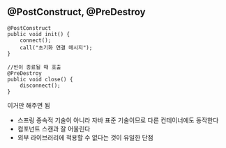 ## @PostConstruct, @PreDestroy


```
@PostConstruct  
public void init() {  
    connect();  
    call("초기화 연결 메시지");  
}  
  
//빈이 종료될 때 호출  
@PreDestroy  
public void close() {  
    disconnect();  
}
```

이거만 해주면 됨

- 스프링 종속적 기술이 아니라 자바 표준 기술이므로 다른 컨테이너에도 동작한다
- 컴포넌트 스캔과 잘 어울린다
- 외부 라이브러리에 적용할 수 없다는 것이 유일한 단점